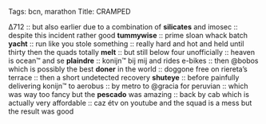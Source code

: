 Tags: bcn, marathon
Title: CRAMPED
  
∆712 :: but also earlier due to a combination of **silicates** and imosec :: despite this incident rather good **tummywise** :: prime sloan whack batch **yacht** :: run like you stole something :: really hard and hot and held until thirty then the quads totally **melt** :: but still below four unofficially :: heaven is ocean™ and se **plaindre** :: konijn™ bij mij and rides e-bikes :: then @bobos which is possibly the best **doner** in the world :: doggone free on riereta’s terrace :: then a short undetected recovery **shuteye** :: before painfully delivering konijn™ to aerobus :: by metro to @gracia for peruvian :: which was way too fancy but the **pescado** was amazing :: back by cab which is actually very affordable :: caz étv on youtube and the squad is a mess but the result was good  
